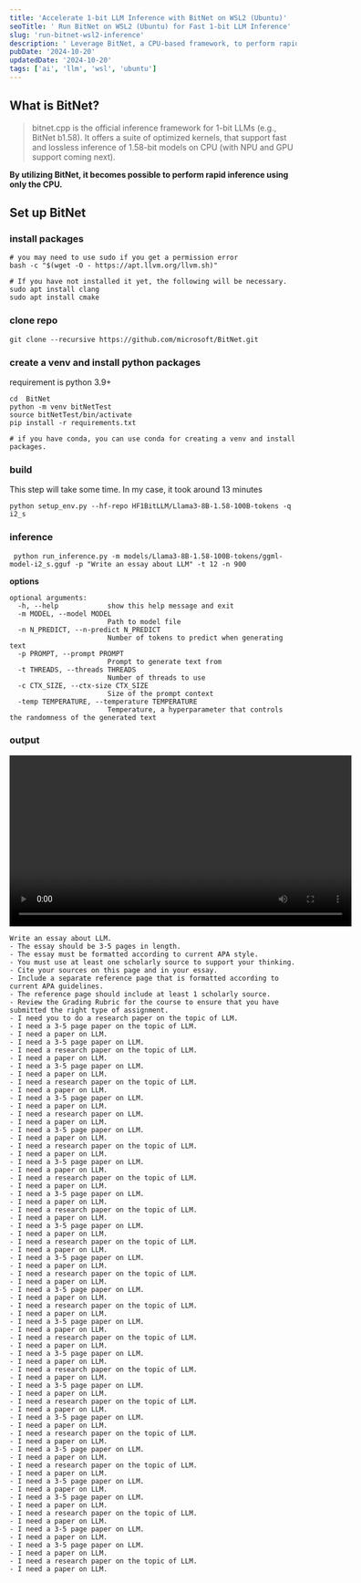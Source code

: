 ```yaml
---
title: 'Accelerate 1-bit LLM Inference with BitNet on WSL2 (Ubuntu)'
seoTitle: ' Run BitNet on WSL2 (Ubuntu) for Fast 1-bit LLM Inference'
slug: 'run-bitnet-wsl2-inference'
description: ' Leverage BitNet, a CPU-based framework, to perform rapid inference with 1-bit LLMs on your WSL2 Ubuntu environment. This guide walks you through installation, setup, and running inference tasks.'
pubDate: '2024-10-20'
updatedDate: '2024-10-20'
tags: ['ai', 'llm', 'wsl', 'ubuntu']
---
```


## What is BitNet?
>bitnet.cpp is the official inference framework for 1-bit LLMs (e.g., BitNet b1.58). It offers a suite of optimized kernels, that support fast and lossless inference of 1.58-bit models on CPU (with NPU and GPU support coming next).

**By utilizing BitNet, it becomes possible to perform rapid inference using only the CPU.**


## Set up BitNet
### install packages
```shell
# you may need to use sudo if you get a permission error
bash -c "$(wget -O - https://apt.llvm.org/llvm.sh)"

# If you have not installed it yet, the following will be necessary. 
sudo apt install clang
sudo apt install cmake
```

### clone repo
```shell
git clone --recursive https://github.com/microsoft/BitNet.git
```

### create a venv and install python packages
requirement is python 3.9+
```
cd  BitNet
python -m venv bitNetTest
source bitNetTest/bin/activate
pip install -r requirements.txt

# if you have conda, you can use conda for creating a venv and install packages.
```

### build
This step will take some time. In my case, it took around 13 minutes
```shell
python setup_env.py --hf-repo HF1BitLLM/Llama3-8B-1.58-100B-tokens -q i2_s
```


### inference
```shell
 python run_inference.py -m models/Llama3-8B-1.58-100B-tokens/ggml-model-i2_s.gguf -p "Write an essay about LLM" -t 12 -n 900
```

**options**
```shell
optional arguments:
  -h, --help            show this help message and exit
  -m MODEL, --model MODEL
                        Path to model file
  -n N_PREDICT, --n-predict N_PREDICT
                        Number of tokens to predict when generating text
  -p PROMPT, --prompt PROMPT
                        Prompt to generate text from
  -t THREADS, --threads THREADS
                        Number of threads to use
  -c CTX_SIZE, --ctx-size CTX_SIZE
                        Size of the prompt context
  -temp TEMPERATURE, --temperature TEMPERATURE
                        Temperature, a hyperparameter that controls the randomness of the generated text
```


### output

<video src="./inference.mp4" controls="true" width="600"></video>

```shell
Write an essay about LLM.
- The essay should be 3-5 pages in length.
- The essay must be formatted according to current APA style.
- You must use at least one scholarly source to support your thinking.
- Cite your sources on this page and in your essay.
- Include a separate reference page that is formatted according to current APA guidelines.
- The reference page should include at least 1 scholarly source.
- Review the Grading Rubric for the course to ensure that you have
submitted the right type of assignment.
- I need you to do a research paper on the topic of LLM.
- I need a 3-5 page paper on the topic of LLM.
- I need a paper on LLM.
- I need a 3-5 page paper on LLM.
- I need a research paper on the topic of LLM.
- I need a paper on LLM.
- I need a 3-5 page paper on LLM.
- I need a paper on LLM.
- I need a research paper on the topic of LLM.
- I need a paper on LLM.
- I need a 3-5 page paper on LLM.
- I need a paper on LLM.
- I need a research paper on LLM.
- I need a paper on LLM.
- I need a 3-5 page paper on LLM.
- I need a paper on LLM.
- I need a research paper on the topic of LLM.
- I need a paper on LLM.
- I need a 3-5 page paper on LLM.
- I need a paper on LLM.
- I need a research paper on the topic of LLM.
- I need a paper on LLM.
- I need a 3-5 page paper on LLM.
- I need a paper on LLM.
- I need a research paper on the topic of LLM.
- I need a paper on LLM.
- I need a 3-5 page paper on LLM.
- I need a paper on LLM.
- I need a research paper on the topic of LLM.
- I need a paper on LLM.
- I need a 3-5 page paper on LLM.
- I need a paper on LLM.
- I need a research paper on the topic of LLM.
- I need a paper on LLM.
- I need a 3-5 page paper on LLM.
- I need a paper on LLM.
- I need a research paper on the topic of LLM.
- I need a paper on LLM.
- I need a 3-5 page paper on LLM.
- I need a paper on LLM.
- I need a research paper on the topic of LLM.
- I need a paper on LLM.
- I need a 3-5 page paper on LLM.
- I need a paper on LLM.
- I need a research paper on the topic of LLM.
- I need a paper on LLM.
- I need a 3-5 page paper on LLM.
- I need a paper on LLM.
- I need a research paper on the topic of LLM.
- I need a paper on LLM.
- I need a 3-5 page paper on LLM.
- I need a paper on LLM.
- I need a research paper on the topic of LLM.
- I need a paper on LLM.
- I need a 3-5 page paper on LLM.
- I need a paper on LLM.
- I need a research paper on the topic of LLM.
- I need a paper on LLM.
- I need a 3-5 page paper on LLM.
- I need a paper on LLM.
- I need a 3-5 page paper on LLM.
- I need a paper on LLM.
- I need a research paper on the topic of LLM.
- I need a paper on LLM.
- I need a 3-5 page paper on LLM.
- I need a paper on LLM.
- I need a 3-5 page paper on LLM.
- I need a paper on LLM.
- I need a research paper on the topic of LLM.
- I need a paper on LLM.
```
